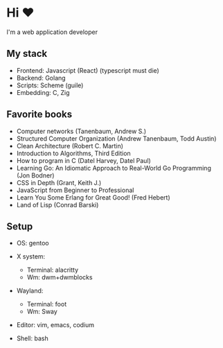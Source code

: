 # Hi ❤
I'm a web application developer

## My stack

* Frontend: Javascript (React) (typescript must die)
* Backend: Golang
* Scripts: Scheme (guile)
* Embedding: C, Zig

## Favorite books

* Computer networks (Tanenbaum, Andrew S.)
* Structured Computer Organization (Andrew Tanenbaum, Todd Austin)
* Clean Architecture (Robert C. Martin)
* Introduction to Algorithms, Third Edition
* How to program in C (Datel Harvey, Datel Paul)
* Learning Go: An Idiomatic Approach to Real-World Go Programming (Jon Bodner) 
* CSS in Depth (Grant, Keith J.)
* JavaScript from Beginner to Professional
* Learn You Some Erlang for Great Good! (Fred Hebert)
* Land of Lisp (Conrad Barski)

## Setup

* OS: gentoo

* X system:
  * Terminal: alacritty
  * Wm: dwm+dwmblocks

* Wayland:
  * Terminal: foot
  * Wm: Sway

* Editor: vim, emacs, codium
* Shell: bash
